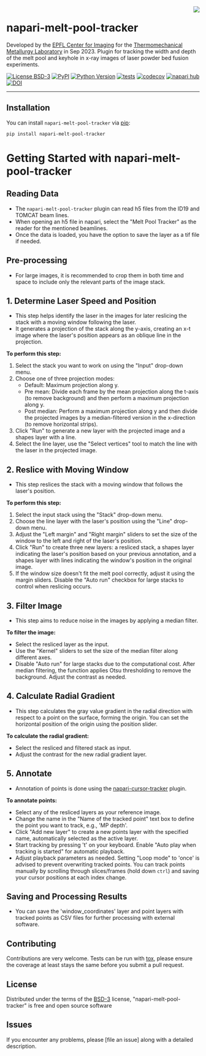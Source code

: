 <img style="float: right;" src="https://imaging.epfl.ch/resources/logo-for-gitlab.svg">


# napari-melt-pool-tracker
Developed by the [EPFL Center for Imaging](https://imaging.epfl.ch/) for the [Thermomechanical Metallurgy Laboratory](https://www.epfl.ch/labs/lmtm/) in Sep 2023.
Plugin for tracking the width and depth of the melt pool and keyhole in x-ray images of laser powder bed fusion experiments.

[![License BSD-3](https://img.shields.io/pypi/l/napari-melt-pool-tracker.svg?color=green)](https://github.com/EPFL-Center-for-Imaging/napari-melt-pool-tracker/raw/main/LICENSE)
[![PyPI](https://img.shields.io/pypi/v/napari-melt-pool-tracker.svg?color=green)](https://pypi.org/project/napari-melt-pool-tracker)
[![Python Version](https://img.shields.io/pypi/pyversions/napari-melt-pool-tracker.svg?color=green)](https://python.org)
[![tests](https://github.com/EPFL-Center-for-Imaging/napari-melt-pool-tracker/workflows/tests/badge.svg)](https://github.com/EPFL-Center-for-Imaging/napari-melt-pool-tracker/actions)
[![codecov](https://codecov.io/gh/EPFL-Center-for-Imaging/napari-melt-pool-tracker/branch/main/graph/badge.svg)](https://codecov.io/gh/EPFL-Center-for-Imaging/napari-melt-pool-tracker)
[![napari hub](https://img.shields.io/endpoint?url=https://api.napari-hub.org/shields/napari-melt-pool-tracker)](https://napari-hub.org/plugins/napari-melt-pool-tracker)
[![DOI](https://zenodo.org/badge/700413345.svg)](https://zenodo.org/doi/10.5281/zenodo.11366048)


----------------------------------

## Installation

You can install `napari-melt-pool-tracker` via [pip]:

    pip install napari-melt-pool-tracker

# Getting Started with napari-melt-pool-tracker

## Reading Data

- The `napari-melt-pool-tracker` plugin can read h5 files from the ID19 and TOMCAT beam lines.
- When opening an h5 file in napari, select the "Melt Pool Tracker" as the reader for the mentioned beamlines.
- Once the data is loaded, you have the option to save the layer as a tif file if needed.

## Pre-processing

- For large images, it is recommended to crop them in both time and space to include only the relevant parts of the image stack.

## 1. Determine Laser Speed and Position

- This step helps identify the laser in the images for later reslicing the stack with a moving window following the laser.
- It generates a projection of the stack along the y-axis, creating an x-t image where the laser's position appears as an oblique line in the projection.

**To perform this step:**

1. Select the stack you want to work on using the "Input" drop-down menu.
2. Choose one of three projection modes:
   - Default: Maximum projection along y.
   - Pre mean: Divide each frame by the mean projection along the t-axis (to remove background) and then perform a maximum projection along y.
   - Post median: Perform a maximum projection along y and then divide the projected images by a median-filtered version in the x-direction (to remove horizontal strips).
3. Click "Run" to generate a new layer with the projected image and a shapes layer with a line.
4. Select the line layer, use the "Select vertices" tool to match the line with the laser in the projected image.

## 2. Reslice with Moving Window

- This step reslices the stack with a moving window that follows the laser's position.

**To perform this step:**

1. Select the input stack using the "Stack" drop-down menu.
2. Choose the line layer with the laser's position using the "Line" drop-down menu.
3. Adjust the "Left margin" and "Right margin" sliders to set the size of the window to the left and right of the laser's position.
4. Click "Run" to create three new layers: a resliced stack, a shapes layer indicating the laser's position based on your previous annotation, and a shapes layer with lines indicating the window's position in the original image.
5. If the window size doesn't fit the melt pool correctly, adjust it using the margin sliders. Disable the "Auto run" checkbox for large stacks to control when reslicing occurs.

## 3. Filter Image

- This step aims to reduce noise in the images by applying a median filter.

**To filter the image:**

- Select the resliced layer as the input.
- Use the "Kernel" sliders to set the size of the median filter along different axes.
- Disable "Auto run" for large stacks due to the computational cost. After median filtering, the function applies Otsu thresholding to remove the background. Adjust the contrast as needed.

## 4. Calculate Radial Gradient

- This step calculates the gray value gradient in the radial direction with respect to a point on the surface, forming the origin. You can set the horizontal position of the origin using the position slider.

**To calculate the radial gradient:**

- Select the resliced and filtered stack as input.
- Adjust the contrast for the new radial gradient layer.

## 5. Annotate

- Annotation of points is done using the [napari-cursor-tracker](https://www.napari-hub.org/plugins/napari-cursor-tracker) plugin.

**To annotate points:**

- Select any of the resliced layers as your reference image.
- Change the name in the "Name of the tracked point" text box to define the point you want to track, e.g., 'MP depth'.
- Click "Add new layer" to create a new points layer with the specified name, automatically selected as the active layer.
- Start tracking by pressing 't' on your keyboard. Enable "Auto play when tracking is started" for automatic playback.
- Adjust playback parameters as needed. Setting "Loop mode" to 'once' is advised to prevent overwriting tracked points. You can track points manually by scrolling through slices/frames (hold down `ctrl`) and saving your cursor positions at each index change.

## Saving and Processing Results

- You can save the 'window_coordinates' layer and point layers with tracked points as CSV files for further processing with external software.


## Contributing

Contributions are very welcome. Tests can be run with [tox], please ensure
the coverage at least stays the same before you submit a pull request.

## License

Distributed under the terms of the [BSD-3] license,
"napari-melt-pool-tracker" is free and open source software

## Issues

If you encounter any problems, please [file an issue] along with a detailed description.

[napari]: https://github.com/napari/napari
[Cookiecutter]: https://github.com/audreyr/cookiecutter
[@napari]: https://github.com/napari
[MIT]: http://opensource.org/licenses/MIT
[BSD-3]: http://opensource.org/licenses/BSD-3-Clause
[GNU GPL v3.0]: http://www.gnu.org/licenses/gpl-3.0.txt
[GNU LGPL v3.0]: http://www.gnu.org/licenses/lgpl-3.0.txt
[Apache Software License 2.0]: http://www.apache.org/licenses/LICENSE-2.0
[Mozilla Public License 2.0]: https://www.mozilla.org/media/MPL/2.0/index.txt
[cookiecutter-napari-plugin]: https://github.com/napari/cookiecutter-napari-plugin

[napari]: https://github.com/napari/napari
[tox]: https://tox.readthedocs.io/en/latest/
[pip]: https://pypi.org/project/pip/
[PyPI]: https://pypi.org/
